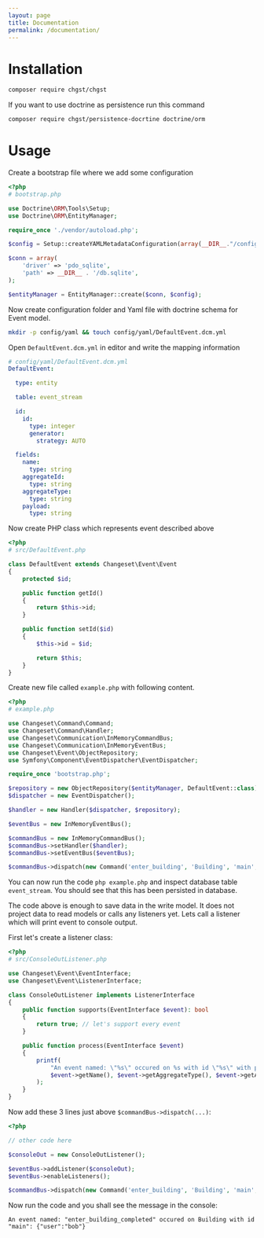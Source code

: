 ```yaml
---
layout: page
title: Documentation
permalink: /documentation/
---
```


# Installation

```bash
composer require chgst/chgst
```

If you want to use doctrine as persistence run this command

```bash
composer require chgst/persistence-docrtine doctrine/orm
``` 

# Usage

Create a bootstrap file where we add some configuration

```php
<?php
# bootstrap.php

use Doctrine\ORM\Tools\Setup;
use Doctrine\ORM\EntityManager;

require_once './vendor/autoload.php';

$config = Setup::createYAMLMetadataConfiguration(array(__DIR__."/config/yaml"), true);

$conn = array(
    'driver' => 'pdo_sqlite',
    'path' => __DIR__ . '/db.sqlite',
);

$entityManager = EntityManager::create($conn, $config);
```

Now create configuration folder and Yaml file with doctrine schema for Event model.

```bash
mkdir -p config/yaml && touch config/yaml/DefaultEvent.dcm.yml
```

Open `DefaultEvent.dcm.yml` in editor and write the mapping information

```yaml
# config/yaml/DefaultEvent.dcm.yml
DefaultEvent:

  type: entity

  table: event_stream

  id:
    id:
      type: integer
      generator:
        strategy: AUTO

  fields:
    name:
      type: string
    aggregateId:
      type: string
    aggregateType:
      type: string
    payload:
      type: string

```

Now create PHP class which represents event described above

```php
<?php
# src/DefaultEvent.php

class DefaultEvent extends Changeset\Event\Event
{
    protected $id;

    public function getId()
    {
        return $this->id;
    }

    public function setId($id)
    {
        $this->id = $id;

        return $this;
    }
}
```

Create new file called `example.php` with following content.

```php
<?php
# example.php

use Changeset\Command\Command;
use Changeset\Command\Handler;
use Changeset\Communication\InMemoryCommandBus;
use Changeset\Communication\InMemoryEventBus;
use Changeset\Event\ObjectRepository;
use Symfony\Component\EventDispatcher\EventDispatcher;

require_once 'bootstrap.php';

$repository = new ObjectRepository($entityManager, DefaultEvent::class);
$dispatcher = new EventDispatcher();

$handler = new Handler($dispatcher, $repository);

$eventBus = new InMemoryEventBus();

$commandBus = new InMemoryCommandBus();
$commandBus->setHandler($handler);
$commandBus->setEventBus($eventBus);

$commandBus->dispatch(new Command('enter_building', 'Building', 'main', json_encode(['user' => 'bob'])));
```

You can now run the code `php example.php` and inspect database table `event_stream`. You should see that this has
been persisted in database.

The code above is enough to save data in the write model. It does not project data to read models or calls any listeners
yet. Lets call a listener which will print event to console output.

First let's create a listener class:

```php
<?php
# src/ConsoleOutListener.php

use Changeset\Event\EventInterface;
use Changeset\Event\ListenerInterface;

class ConsoleOutListener implements ListenerInterface
{
    public function supports(EventInterface $event): bool
    {
        return true; // let's support every event
    }

    public function process(EventInterface $event)
    {
        printf(
            "An event named: \"%s\" occured on %s with id \"%s\" with payload %s\n",
            $event->getName(), $event->getAggregateType(), $event->getAggregateId(), $event->getPayload()
        );
    }
}
```

Now add these 3 lines just above `$commandBus->dispatch(...)`:

```php
<?php

// other code here

$consoleOut = new ConsoleOutListener();

$eventBus->addListener($consoleOut);
$eventBus->enableListeners();

$commandBus->dispatch(new Command('enter_building', 'Building', 'main', json_encode(['user' => 'bob'])));
```

Now run the code and you shall see the message in the console:

```
An event named: "enter_building_completed" occured on Building with id "main": {"user":"bob"}
```

